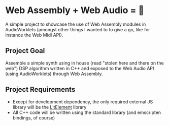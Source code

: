 # Web Assembly + Web Audio = :green_heart:

A simple project to showcase the use of Web Assembly modules in AudioWorklets (amongst other things I wanted to to give a go, like for instance the Web Midi API).

## Project Goal

Assemble a simple synth using in house (read "stolen here and there on the web") DSP algorithm written in C++ and exposed to the Web Audio API (using AudioWorklets) through Web Assembly. 

## Project Requirements

 - Except for development dependency, the only required external JS library will be the [LitElement](https://lit-element.polymer-project.org/) library
 - All C++ code will be written using the standard library (and emscripten bindings, of course)
